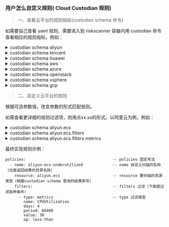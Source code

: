 
### 用户怎么自定义规则( Cloud Custodian 规则)

> 一、查看云平台的规则指标(custodian schema 命令)

如需要自己查看 yaml 规则，需要进入到 riskscanner 容器内用 custodian 命令查看相应的规则指标。例如：

<details>
<summary>custodian schema aliyun</summary>
<pre><code>
resources:
- aliyun.cdn
- aliyun.disk
- aliyun.ecs
- aliyun.eip
- aliyun.mongodb
- aliyun.oss
- aliyun.polardb
- aliyun.ram
- aliyun.rds
- aliyun.redis
- aliyun.security-group
- aliyun.slb
- aliyun.vpc
</code></pre>
</details>

<details>
<summary>custodian schema tencent</summary>
<pre><code>
resources:
- tencent.cdb
- tencent.clb
- tencent.cos
- tencent.cvm
- tencent.dcdb
- tencent.disk
- tencent.eip
- tencent.mongodb
- tencent.redis
- tencent.security-group
- tencent.vpc
</code></pre>
</details>

<details>
<summary>custodian schema huawei</summary>
<pre><code>
resources:
- huawei.dds
- huawei.disk
- huawei.ecs
- huawei.eip
- huawei.elb
- huawei.iam
- huawei.obs
- huawei.rds
- huawei.redis
- huawei.security-group
- huawei.vpc
</code></pre>
</details>

<details>
<summary>custodian schema aws</summary>
<pre><code>
resources:
- aws.account
- aws.acm-certificate
- aws.alarm
- aws.ami
- aws.app-elb
- aws.app-elb-target-group
- aws.asg
- aws.backup-plan
- aws.backup-vault
- aws.batch-compute
- aws.batch-definition
- aws.cache-cluster
- aws.cache-snapshot
- aws.cache-subnet-group
- aws.cfn
- aws.cloud-directory
- aws.cloudhsm-cluster
- aws.cloudsearch
- aws.cloudtrail
- aws.codebuild
- aws.codecommit
- aws.codepipeline
- aws.config-recorder
- aws.config-rule
- aws.customer-gateway
- aws.datapipeline
- aws.dax
- aws.directconnect
- aws.directory
- aws.distribution
- aws.dlm-policy
- aws.dms-endpoint
- aws.dms-instance
- aws.dynamodb-backup
- aws.dynamodb-stream
- aws.dynamodb-table
- aws.ebs
- aws.ebs-snapshot
- aws.ec2
- aws.ec2-reserved
- aws.ecr
- aws.ecs
- aws.ecs-container-instance
- aws.ecs-service
- aws.ecs-task
- aws.ecs-task-definition
- aws.efs
- aws.efs-mount-target
- aws.eks
- aws.elastic-ip
- aws.elasticache-group
- aws.elasticbeanstalk
- aws.elasticbeanstalk-environment
- aws.elasticsearch
- aws.elb
- aws.emr
- aws.emr-security-configuration
- aws.eni
- aws.event-rule
- aws.event-rule-target
- aws.firehose
- aws.fsx
- aws.fsx-backup
- aws.gamelift-build
- aws.gamelift-fleet
- aws.glacier
- aws.glue-catalog
- aws.glue-classifier
- aws.glue-connection
- aws.glue-crawler
- aws.glue-database
- aws.glue-dev-endpoint
- aws.glue-job
- aws.glue-ml-transform
- aws.glue-security-configuration
- aws.glue-table
- aws.glue-trigger
- aws.glue-workflow
- aws.health-event
- aws.healthcheck
- aws.hostedzone
- aws.hsm
- aws.hsm-client
- aws.hsm-hapg
- aws.iam-certificate
- aws.iam-group
- aws.iam-policy
- aws.iam-profile
- aws.iam-role
- aws.iam-user
- aws.identity-pool
- aws.internet-gateway
- aws.iot
- aws.kafka
- aws.key-pair
- aws.kinesis
- aws.kinesis-analytics
- aws.kms
- aws.kms-key
- aws.lambda
- aws.lambda-layer
- aws.launch-config
- aws.launch-template-version
- aws.lightsail-db
- aws.lightsail-elb
- aws.lightsail-instance
- aws.log-group
- aws.message-broker
- aws.ml-model
- aws.nat-gateway
- aws.network-acl
- aws.network-addr
- aws.ops-item
- aws.opswork-cm
- aws.opswork-stack
- aws.peering-connection
- aws.qldb
- aws.r53domain
- aws.rds
- aws.rds-cluster
- aws.rds-cluster-param-group
- aws.rds-cluster-snapshot
- aws.rds-param-group
- aws.rds-reserved
- aws.rds-snapshot
- aws.rds-subnet-group
- aws.rds-subscription
- aws.redshift
- aws.redshift-reserved
- aws.redshift-snapshot
- aws.redshift-subnet-group
- aws.rest-account
- aws.rest-api
- aws.rest-resource
- aws.rest-stage
- aws.rest-vpclink
- aws.route-table
- aws.rrset
- aws.s3
- aws.sagemaker-endpoint
- aws.sagemaker-endpoint-config
- aws.sagemaker-job
- aws.sagemaker-model
- aws.sagemaker-notebook
- aws.sagemaker-transform-job
- aws.secrets-manager
- aws.security-group
- aws.serverless-app
- aws.shield-attack
- aws.shield-protection
- aws.simpledb
- aws.snowball
- aws.snowball-cluster
- aws.sns
- aws.sns-subscription
- aws.sqs
- aws.ssm-activation
- aws.ssm-managed-instance
- aws.ssm-parameter
- aws.step-machine
- aws.storage-gateway
- aws.streaming-distribution
- aws.subnet
- aws.support-case
- aws.transit-attachment
- aws.transit-gateway
- aws.user-pool
- aws.vpc
- aws.vpc-endpoint
- aws.vpn-connection
- aws.vpn-gateway
- aws.waf
- aws.waf-regional
- aws.workspaces
</code></pre>
</details>

<details>
<summary>custodian schema azure</summary>
<pre><code>
resources:
- azure.aks
- azure.api-management
- azure.appserviceplan
- azure.armresource
- azure.batch
- azure.cdnprofile
- azure.cognitiveservice
- azure.container-group
- azure.containerregistry
- azure.containerservice
- azure.cosmosdb
- azure.cosmosdb-collection
- azure.cosmosdb-database
- azure.cost-management-export
- azure.databricks
- azure.datafactory
- azure.datalake
- azure.disk
- azure.dnszone
- azure.eventhub
- azure.eventsubscription
- azure.hdinsight
- azure.image
- azure.iothub
- azure.keyvault
- azure.keyvault-certificate
- azure.keyvault-key
- azure.keyvault-keys
- azure.keyvault-storage
- azure.loadbalancer
- azure.networkinterface
- azure.networksecuritygroup
- azure.policyassignments
- azure.postgresql-database
- azure.postgresql-server
- azure.publicip
- azure.recordset
- azure.redis
- azure.resourcegroup
- azure.roleassignment
- azure.roledefinition
- azure.routetable
- azure.search
- azure.sql-database
- azure.sql-server
- azure.sqldatabase
- azure.sqlserver
- azure.storage
- azure.storage-container
- azure.subscription
- azure.vm
- azure.vmss
- azure.vnet
- azure.webapp
</code></pre>
</details>

<details>
<summary>custodian schema openstack</summary>
<pre><code>
resources:
- openstack.flavor
- openstack.image
- openstack.network
- openstack.project
- openstack.router
- openstack.security-groups
- openstack.server
- openstack.user
- openstack.volume
</code></pre>
</details>

<details>
<summary>custodian schema vsphere</summary>
<pre><code>
resources:
- vsphere.cluster
- vsphere.datacenter
- vsphere.datastore
- vsphere.folder
- vsphere.host
- vsphere.network
- vsphere.resourcepool
- vsphere.vm
</code></pre>
</details>

<details>
<summary>custodian schema gcp</summary>
<pre><code>
resources:
- gcp.app-engine
- gcp.app-engine-certificate
- gcp.app-engine-domain
- gcp.app-engine-domain-mapping
- gcp.app-engine-firewall-ingress-rule
- gcp.autoscaler
- gcp.bq-dataset
- gcp.bq-job
- gcp.bq-project
- gcp.bq-table
- gcp.bucket
- gcp.build
- gcp.cloudbilling-account
- gcp.dataflow-job
- gcp.disk
- gcp.dm-deployment
- gcp.dns-managed-zone
- gcp.dns-policy
- gcp.firewall
- gcp.folder
- gcp.function
- gcp.gke-cluster
- gcp.gke-nodepool
- gcp.iam-role
- gcp.image
- gcp.instance
- gcp.instance-template
- gcp.interconnect
- gcp.interconnect-attachment
- gcp.kms-cryptokey
- gcp.kms-cryptokey-version
- gcp.kms-keyring
- gcp.loadbalancer-address
- gcp.loadbalancer-backend-bucket
- gcp.loadbalancer-backend-service
- gcp.loadbalancer-forwarding-rule
- gcp.loadbalancer-global-address
- gcp.loadbalancer-global-forwarding-rule
- gcp.loadbalancer-health-check
- gcp.loadbalancer-http-health-check
- gcp.loadbalancer-https-health-check
- gcp.loadbalancer-ssl-certificate
- gcp.loadbalancer-ssl-policy
- gcp.loadbalancer-target-http-proxy
- gcp.loadbalancer-target-https-proxy
- gcp.loadbalancer-target-instance
- gcp.loadbalancer-target-pool
- gcp.loadbalancer-target-ssl-proxy
- gcp.loadbalancer-target-tcp-proxy
- gcp.loadbalancer-url-map
- gcp.log-exclusion
- gcp.log-project-metric
- gcp.log-project-sink
- gcp.ml-job
- gcp.ml-model
- gcp.organization
- gcp.project
- gcp.project-role
- gcp.pubsub-snapshot
- gcp.pubsub-subscription
- gcp.pubsub-topic
- gcp.route
- gcp.router
- gcp.service
- gcp.service-account
- gcp.snapshot
- gcp.sourcerepo
- gcp.spanner-database-instance
- gcp.spanner-instance
- gcp.sql-backup-run
- gcp.sql-instance
- gcp.sql-ssl-cert
- gcp.sql-user
- gcp.subnet
- gcp.vpc
</code></pre>
</details>

> 二、自定义云平台的规则

根据可选参数值，改变参数的形式匹配规则。

如需查看更详细的规则过滤项，则用点xx.xx的形式。以阿里云为例，例如：

<details>
<summary>custodian schema aliyun.ecs</summary>
<pre><code>
Help
----
A Cloud Custodian resource
aliyun.ecs:
  actions:
  - notify
  - webhook
  filters:
  - PublicIpAddress
  - event
  - instance-age
  - instance-network-type
  - metrics
  - value
  - vpc-type
</code></pre>
</details>

<details>
<summary>custodian schema aliyun.ecs.filters</summary>
<pre><code>
aliyun.ecs:
  filters:
  - PublicIpAddress
  - event
  - instance-age
  - instance-network-type
  - metrics
  - value
  - vpc-type
</code></pre>
</details>

<details>
<summary>custodian schema aliyun.ecs.filters.metrics</summary>
<pre><code>
Help
----
Supports   metrics filters on resources.
.. code-block:: yaml
- name: aliyun-ecs-underutilized
  resource: aliyun.ecs
  filters:
    - type: metrics
      name: CPUUtilization
      days: 4
      period: 86400
      value: 30
      op: less-than
Note periods when a resource is not sending metrics are not part
of calculated statistics as in the case of a stopped ecs instance,
nor for resources to new to have existed the entire
period. ie. being stopped for an ecs instance wouldn't lower the
average cpu utilization.
The "missing-value" key allows a policy to specify a default
value when CloudWatch has no data to report:
.. code-block:: yaml
- name: aliyun-elb-low-request-count
  resource: aliyun.elb
  filters:
    - type: metrics
      name: RequestCount
      statistics: Sum
      days: 7
      value: 7
      missing-value: 0
      op: less-than
This policy matches any ELB with fewer than 7 requests for the past week.
ELBs with no requests during that time will have an empty set of metrics.
Rather than skipping those resources, "missing-value: 0" causes the
policy to treat their request counts as 0.
Note the default statistic for metrics is Average.
Schema
------
properties:
  attr-multiplier:
    type: number
  days:
    type: number
  dimensions:
    patternProperties:
      ^.*$:
        type: string
    type: object
  endTime:
    type: string
  missing-value:
    type: number
name:
    type: string
  namespace:
    type: string
  op:
    enum:
    - eq
    - equal
    - ne
    - not-equal
    - gt
    - greater-than
    - ge
    - gte
    - le
    - lte
    - lt
    - less-than
    - glob
    - regex
    - regex-case
    - in
    - ni
    - not-in
    - contains
    - difference
    - intersect
    type: string
  percent-attr:
    type: string
  period:
    type: number
  startTime:
    type: string
  statistics:
    enum:
    - Average
    - Sum
    - Maximum
    - Minimum
    - SampleCount
    type: string
  type:
    enum:
    - metrics
  value:
    type: number
required:
- value
- name
</code></pre>
</details>

最终实现规则示例：
```
policies:                                      -- policies 固定写法
  - name: aliyun-ecs-underutilized             -- name 自定义扫描的名称（也是返回结果的目录名称）
    resource: aliyun.ecs                       -- resource 要扫描的资源类型（根据custodian schema 查询的结果来写）
    filters:                                   -- filters 过滤（下面是过滤各种条件）
      - type: metrics                          -- type 过滤类型
        name: CPUUtilization
        days: 4
        period: 86400
        value: 30
        op: less-than
```

